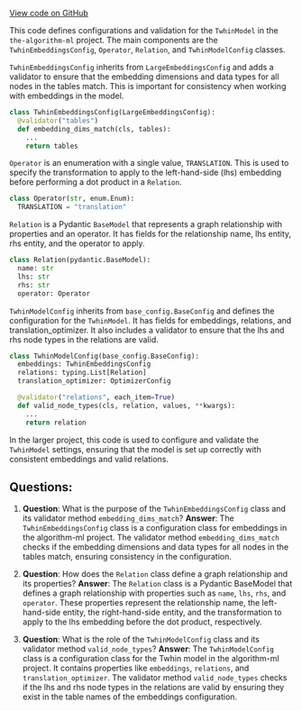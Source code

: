 [View code on GitHub](https://github.com/twitter/the-algorithm-ml/blob/master/projects/twhin/models/config.py)

This code defines configurations and validation for the `TwhinModel` in the `the-algorithm-ml` project. The main components are the `TwhinEmbeddingsConfig`, `Operator`, `Relation`, and `TwhinModelConfig` classes.

`TwhinEmbeddingsConfig` inherits from `LargeEmbeddingsConfig` and adds a validator to ensure that the embedding dimensions and data types for all nodes in the tables match. This is important for consistency when working with embeddings in the model.

```python
class TwhinEmbeddingsConfig(LargeEmbeddingsConfig):
  @validator("tables")
  def embedding_dims_match(cls, tables):
    ...
    return tables
```

`Operator` is an enumeration with a single value, `TRANSLATION`. This is used to specify the transformation to apply to the left-hand-side (lhs) embedding before performing a dot product in a `Relation`.

```python
class Operator(str, enum.Enum):
  TRANSLATION = "translation"
```

`Relation` is a Pydantic `BaseModel` that represents a graph relationship with properties and an operator. It has fields for the relationship name, lhs entity, rhs entity, and the operator to apply.

```python
class Relation(pydantic.BaseModel):
  name: str
  lhs: str
  rhs: str
  operator: Operator
```

`TwhinModelConfig` inherits from `base_config.BaseConfig` and defines the configuration for the `TwhinModel`. It has fields for embeddings, relations, and translation_optimizer. It also includes a validator to ensure that the lhs and rhs node types in the relations are valid.

```python
class TwhinModelConfig(base_config.BaseConfig):
  embeddings: TwhinEmbeddingsConfig
  relations: typing.List[Relation]
  translation_optimizer: OptimizerConfig

  @validator("relations", each_item=True)
  def valid_node_types(cls, relation, values, **kwargs):
    ...
    return relation
```

In the larger project, this code is used to configure and validate the `TwhinModel` settings, ensuring that the model is set up correctly with consistent embeddings and valid relations.
## Questions: 
 1. **Question**: What is the purpose of the `TwhinEmbeddingsConfig` class and its validator method `embedding_dims_match`?
   **Answer**: The `TwhinEmbeddingsConfig` class is a configuration class for embeddings in the algorithm-ml project. The validator method `embedding_dims_match` checks if the embedding dimensions and data types for all nodes in the tables match, ensuring consistency in the configuration.

2. **Question**: How does the `Relation` class define a graph relationship and its properties?
   **Answer**: The `Relation` class is a Pydantic BaseModel that defines a graph relationship with properties such as `name`, `lhs`, `rhs`, and `operator`. These properties represent the relationship name, the left-hand-side entity, the right-hand-side entity, and the transformation to apply to the lhs embedding before the dot product, respectively.

3. **Question**: What is the role of the `TwhinModelConfig` class and its validator method `valid_node_types`?
   **Answer**: The `TwhinModelConfig` class is a configuration class for the Twhin model in the algorithm-ml project. It contains properties like `embeddings`, `relations`, and `translation_optimizer`. The validator method `valid_node_types` checks if the lhs and rhs node types in the relations are valid by ensuring they exist in the table names of the embeddings configuration.